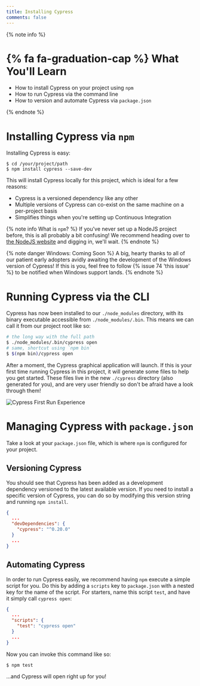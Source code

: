 ```yaml
---
title: Installing Cypress
comments: false
---
```


{% note info %}
# {% fa fa-graduation-cap %} What You'll Learn

- How to install Cypress on your project using `npm`
- How to run Cypress via the command line
- How to version and automate Cypress via `package.json`

{% endnote %}

# Installing Cypress via `npm`

Installing Cypress is easy:

```shell
$ cd /your/project/path
$ npm install cypress --save-dev
```

This will install Cypress locally for this project, which is ideal for a few reasons:
- Cypress is a versioned dependency like any other
- Multiple versions of Cypress can co-exist on the same machine on a per-project basis
- Simplifies things when you're setting up Continuous Integration

{% note info What is `npm`? %}
If you've never set up a NodeJS project before, this is all probably a bit confusing! We recommend heading over to [the NodeJS website](https://nodejs.org/) and digging in, we'll wait.
{% endnote %}

{% note danger Windows: Coming Soon %}
A big, hearty thanks to all of our patient early adopters avidly awaiting the development of the Windows version of Cypress! If this is you, feel free to follow {% issue 74 'this issue' %} to be notified when Windows support lands.
{% endnote %}

# Running Cypress via the CLI

Cypress has now been installed to our `./node_modules` directory, with its binary executable accessible from `./node_modules/.bin`. This means we can call it from our project root like so:

```bash
# the long way with the full path
$ ./node_modules/.bin/cypress open
# same, shortcut using `npm bin`
$ $(npm bin)/cypress open
```

After a moment, the Cypress graphical application will launch. If this is your first time running Cypress in this project, it will generate some files to help you get started. These files live in the new `./cypress` directory (also generated for you), and are very user friendly so don't be afraid have a look through them!

![Cypress First Run Experience](/img/guides/getting-started/installing-cypress/generated-files.png)

# Managing Cypress with `package.json`

Take a look at your `package.json` file, which is where `npm` is configured for your project.

## Versioning Cypress

You should see that Cypress has been added as a development dependency versioned to the latest available version. If you need to install a specific version of Cypress, you can do so by modifying this version string and running `npm install`.

```json
{
  ...
  "devDependencies": {
    "cypress": "^0.20.0"
  }
  ...
}
```

## Automating Cypress

In order to run Cypress easily, we recommend having `npm` execute a simple script for you. Do this by adding a `scripts` key to `package.json` with a nested key for the name of the script. For starters, name this script `test`, and have it simply call `cypress open`:

```json
{
  ...
  "scripts": {
    "test": "cypress open"
  }
  ...
}
```

Now you can invoke this command like so:

```shell
$ npm test
```

...and Cypress will open right up for you!
